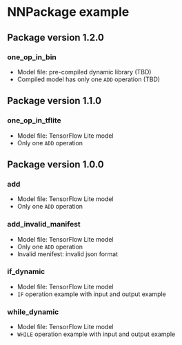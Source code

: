 # NNPackage example

## Package version 1.2.0

### one_op_in_bin

- Model file: pre-compiled dynamic library (TBD)
- Compiled model has only one `ADD` operation (TBD)

## Package version 1.1.0

### one_op_in_tflite

- Model file: TensorFlow Lite model
- Only one `ADD` operation

## Package version 1.0.0

### add

- Model file: TensorFlow Lite model
- Only one `ADD` operation

### add_invalid_manifest

- Model file: TensorFlow Lite model
- Only one `ADD` operation
- Invalid menifest: invalid json format

### if_dynamic

- Model file: TensorFlow Lite model
- `IF` operation example with input and output example

### while_dynamic

- Model file: TensorFlow Lite model
- `WHILE` operation example with input and output example
